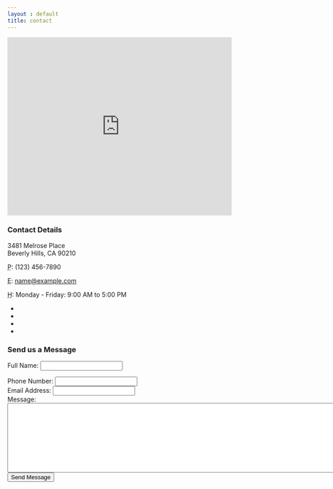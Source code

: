 ```yaml
---
layout : default
title: contact
---
```


<div class="row">     
            <div class="col-md-8">
                <!-- Embedded Google Map -->
                <iframe width="100%" height="400px" frameborder="0" scrolling="no" marginheight="0" marginwidth="0" src="http://maps.google.com/maps?hl=en&amp;ie=UTF8&amp;ll=37.0625,-95.677068&amp;spn=56.506174,79.013672&amp;t=m&amp;z=4&amp;output=embed"></iframe>
            </div>
            <div class="col-md-4">
                <h3>Contact Details</h3>
                <p>
                    3481 Melrose Place<br>Beverly Hills, CA 90210<br>
                </p>
                <p><i class="fa fa-phone"></i> 
                    <abbr title="Phone">P</abbr>: (123) 456-7890</p>
                <p><i class="fa fa-envelope-o"></i> 
                    <abbr title="Email">E</abbr>: <a href="mailto:name@example.com">name@example.com</a>
                </p>
                <p><i class="fa fa-clock-o"></i> 
                    <abbr title="Hours">H</abbr>: Monday - Friday: 9:00 AM to 5:00 PM</p>
                <ul class="list-unstyled list-inline list-social-icons">
                    <li>
                        <a href="#"><i class="fa fa-facebook-square fa-2x"></i></a>
                    </li>
                    <li>
                        <a href="#"><i class="fa fa-linkedin-square fa-2x"></i></a>
                    </li>
                    <li>
                        <a href="#"><i class="fa fa-twitter-square fa-2x"></i></a>
                    </li>
                    <li>
                        <a href="#"><i class="fa fa-google-plus-square fa-2x"></i></a>
                    </li>
                </ul>
            </div>
        </div>
        <div class="row">
            <div class="col-md-8">
                <h3>Send us a Message</h3>
                <form name="sentMessage" id="contactForm" novalidate>
                    <div class="control-group form-group">
                        <div class="controls">
                            <label>Full Name:</label>
                            <input type="text" class="form-control" id="name" required data-validation-required-message="Please enter your name.">
                            <p class="help-block"></p>
                        </div>
                    </div>
                    <div class="control-group form-group">
                        <div class="controls">
                            <label>Phone Number:</label>
                            <input type="tel" class="form-control" id="phone" required data-validation-required-message="Please enter your phone number.">
                        </div>
                    </div>
                    <div class="control-group form-group">
                        <div class="controls">
                            <label>Email Address:</label>
                            <input type="email" class="form-control" id="email" required data-validation-required-message="Please enter your email address.">
                        </div>
                    </div>
                    <div class="control-group form-group">
                        <div class="controls">
                            <label>Message:</label>
                            <textarea rows="10" cols="100" class="form-control" id="message" required data-validation-required-message="Please enter your message" maxlength="999" style="resize:none"></textarea>
                        </div>
                    </div>
                    <div id="success"></div>
                    <button type="submit" class="btn btn-primary">Send Message</button>
                </form>
</div>
</div>